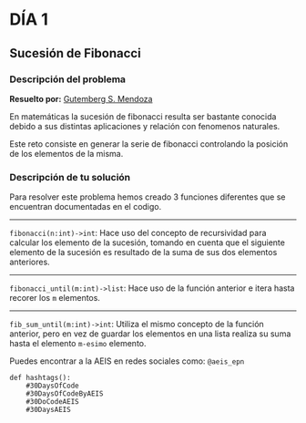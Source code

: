 # DÍA 1
## Sucesión de Fibonacci 
### Descripción del problema
**Resuelto por:** [Gutemberg S. Mendoza](linkedin.com/in/gutembergsmendoza)

En matemáticas la sucesión de fibonacci resulta ser bastante conocida debido a sus distintas aplicaciones y relación con fenomenos naturales.

Este reto consiste en generar la serie de fibonacci controlando la posición de los elementos de la misma. 

### Descripción de tu solución 
Para resolver este problema hemos creado 3 funciones diferentes que se encuentran documentadas en el codigo.

---

```fibonacci(n:int)->int```: Hace uso del concepto de recursividad para calcular los elemento de la sucesión, tomando en cuenta que el siguiente elemento de la sucesión es resultado de la suma de sus dos elementos anteriores.

---

```fibonacci_until(m:int)->list```: Hace uso de la función anterior e itera hasta recorer los ```m``` elementos.

---

```fib_sum_until(m:int)->int```: Utiliza el mismo concepto de la función anterior, pero en vez de guardar los elementos en una lista realiza su suma hasta el elemento ```m-esimo``` elemento.

Puedes encontrar a la AEIS en redes sociales como: ```@aeis_epn```



```
def hashtags():
    #30DaysOfCode
    #30DaysOfCodeByAEIS
    #30DoCodeAEIS
    #30DaysAEIS
```